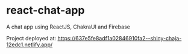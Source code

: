 # react-chat-app
A chat app using ReactJS, ChakraUI and Firebase


Project deployed at: https://637e5fe8adf1a02846910fa2--shiny-chaja-12edc1.netlify.app/
